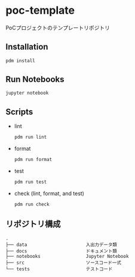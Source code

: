 # poc-template

PoCプロジェクトのテンプレートリポジトリ


## Installation

```bash
pdm install
```

## Run Notebooks

```bash
jupyter notebook
```

## Scripts

- lint

    ```bash
    pdm run lint
    ```

- format

    ```bash
    pdm run format
    ```

- test

    ```bash
    pdm run test
    ```

- check (lint, format, and test)

    ```
    pdm run check
    ```

## リポジトリ構成

```
.
├── data                      入出力データ類
├── docs                      ドキュメント類
├── notebooks                 Jupyter Notebook
├── src                       ソースコード一式
└── tests                     テストコード

```
